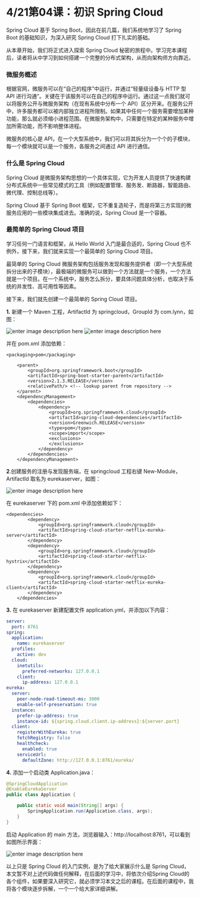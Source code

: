 # 4/21第04课：初识 Spring Cloud

Spring Cloud 基于 Spring Boot，因此在前几篇，我们系统地学习了 Spring Boot 的基础知识，为深入研究 Spring Cloud 打下扎实的基础。

从本章开始，我们将正式进入探索 Spring Cloud 秘密的旅程中。学习完本课程后，读者将从中学习到如何搭建一个完整的分布式架构，从而向架构师方向靠近。

### 微服务概述

根据官网，微服务可以在“自己的程序”中运行，并通过“轻量级设备与 HTTP 型 API 进行沟通”。关键在于该服务可以在自己的程序中运行。通过这一点我们就可以将服务公开与微服务架构（在现有系统中分布一个 API）区分开来。在服务公开中，许多服务都可以被内部独立进程所限制。如果其中任何一个服务需要增加某种功能，那么就必须缩小进程范围。在微服务架构中，只需要在特定的某种服务中增加所需功能，而不影响整体进程。

微服务的核心是 API，在一个大型系统中，我们可以将其拆分为一个个的子模块，每一个模块就可以是一个服务，各服务之间通过 API 进行通信。

### 什么是 Spring Cloud

Spring Cloud 是微服务架构思想的一个具体实现，它为开发人员提供了快速构建分布式系统中一些常见模式的工具（例如配置管理、服务发、断路器，智能路由、微代理、控制总线等）。

Spring Cloud 基于 Spring Boot 框架，它不重复造轮子，而是将第三方实现的微服务应用的一些模块集成进去。准确的说，Spring Cloud 是一个容器。

### 最简单的 Spring Cloud 项目

学习任何一门语言和框架，从 Hello World 入门是最合适的，Spring Cloud 也不例外，接下来，我们就来实现一个最简单的 Spring Cloud 项目。

最简单的 Spring Cloud 微服务架构包括服务发现和服务提供者（即一个大型系统拆分出来的子模块），最极端的微服务可以做到一个方法就是一个服务，一个方法就是一个项目。在一个系统中，服务怎么拆分，要具体问题具体分析，也取决于系统的并发性、高可用性等因素。

接下来，我们就先创建一个最简单的 Spring Cloud 项目。

**1.** 新建一个 Maven 工程，ArtifactId 为 springcloud，GroupId 为 com.lynn，如图：

![enter image description here](https://images.gitbook.cn/64b7cca0-494c-11e9-99d4-dfadbb5b8dbf) ![enter image description here](https://images.gitbook.cn/689e2e90-494c-11e9-9f9a-07ff224f37b2)

并在 pom.xml 添加依赖：

```
<packaging>pom</packaging>

    <parent>
        <groupId>org.springframework.boot</groupId>
        <artifactId>spring-boot-starter-parent</artifactId>
        <version>2.1.3.RELEASE</version>
        <relativePath/> <!-- lookup parent from repository -->
    </parent>
    <dependencyManagement>
        <dependencies>
            <dependency>
                <groupId>org.springframework.cloud</groupId>
                <artifactId>spring-cloud-dependencies</artifactId>
                <version>Greenwich.RELEASE</version>
                <type>pom</type>
                <scope>import</scope>
                <exclusions>
                </exclusions>
            </dependency>
        </dependencies>
    </dependencyManagement>
```

**2**.创建服务的注册与发现服务端，在 springcloud 工程右键 New-Module，ArtifactId 取名为 eurekaserver，如图：

![enter image description here](https://images.gitbook.cn/ddf16e00-494c-11e9-99d4-dfadbb5b8dbf)

在 eurekaserver 下的 pom.xml 中添加依赖如下：

```
<dependencies>
        <dependency>
            <groupId>org.springframework.cloud</groupId>
            <artifactId>spring-cloud-starter-netflix-eureka-server</artifactId>
        </dependency>
        <dependency>
            <groupId>org.springframework.cloud</groupId>
            <artifactId>spring-cloud-starter-netflix-hystrix</artifactId>
        </dependency>
        <dependency>
            <groupId>org.springframework.cloud</groupId>
            <artifactId>spring-cloud-starter-netflix-eureka-client</artifactId>
        </dependency>
    </dependencies>
```

**3.** 在 eurekaserver 新建配置文件 application.yml，并添加以下内容：

```yaml
server:
  port: 8761
spring:
  application:
    name: eurekaserver
  profiles:
    active: dev
  cloud:
    inetutils:
      preferred-networks: 127.0.0.1
    client:
      ip-address: 127.0.0.1
eureka:
  server:
    peer-node-read-timeout-ms: 3000
    enable-self-preservation: true
  instance:
    prefer-ip-address: true
    instance-id: ${spring.cloud.client.ip-address}:${server.port}
  client:
    registerWithEureka: true
    fetchRegistry: false
    healthcheck:
      enabled: true
    serviceUrl:
      defaultZone: http://127.0.0.1:8761/eureka/
```

**4.** 添加一个启动类 Application.java：

```java
@SpringCloudApplication
@EnableEurekaServer
public class Application {

    public static void main(String[] args) {
        SpringApplication.run(Application.class, args);
    }
}
```

启动 Application 的 main 方法，浏览器输入：http://localhost:8761，可以看到如图所示界面：

![enter image description here](https://images.gitbook.cn/b614e450-494e-11e9-9675-055a4c4b91fa)

以上只是 Spring Cloud 的入门实例，是为了给大家展示什么是 Spring Cloud，本文暂不对上述代码做任何解释，在后面的学习中，将依次介绍Spring Cloud的各个组件，如果要深入研究它，就必须学习本文之后的课程。在后面的课程中，我将各个模块逐步拆解，一个一个给大家详细讲解。